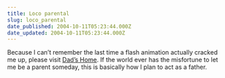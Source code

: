 ```yaml
---
title: Loco parental
slug: loco_parental
date_published: 2004-10-11T05:23:44.000Z
date_updated: 2004-10-11T05:23:44.000Z
---
```


Because I can’t remember the last time a flash animation actually cracked me up, please visit [Dad’s Home](http://uploads.ungrounded.net/content.php?id=195918&amp;name=195918_dad_s_home_2.swf&amp;title=Dad%27s%20Home&amp;date=1097380800&amp;quality=b&amp;uj=0&amp;w=550&amp;h=400). If the world ever has the misfortune to let me be a parent someday, this is basically how I plan to act as a father.

